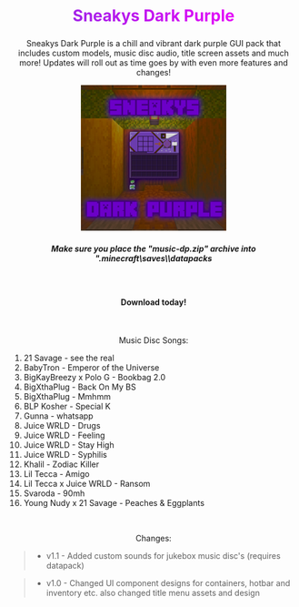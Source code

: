 <h2 align="center" style="font-size: 2em;
    text-align: center;
    background: linear-gradient(to right, #8A2BE2, #FF00FF);
    -webkit-background-clip: text;
    background-clip: text;
    -webkit-text-fill-color: transparent;
    text-fill-color: transparent;">Sneakys Dark Purple</h2>

<p align=center>Sneakys Dark Purple is a chill and vibrant dark purple GUI pack that includes custom models, music disc audio, title screen assets and much more! Updates will roll out as time goes by with even more features and changes!
</p>

<p align=center><img src="./pack.png" width=256></img></p>

<h5 align=center><b>Make sure you place the "music-dp.zip" archive into ".minecraft\saves\<your_world>\datapacks</b></h5>

<br>

<h4 align=center><b>Download today!</b></h4>

<br>

<p align=center>Music Disc Songs:</p>


1. 21 Savage - see the real
2. BabyTron - Emperor of the Universe
3. BigKayBreezy x Polo G - Bookbag 2.0
4. BigXthaPlug - Back On My BS
5. BigXthaPlug - Mmhmm
6. BLP Kosher - Special K
7. Gunna - whatsapp
8. Juice WRLD - Drugs
9. Juice WRLD - Feeling
10. Juice WRLD - Stay High
11. Juice WRLD - Syphilis
12. Khalil - Zodiac Killer
13. Lil Tecca - Amigo
14. Lil Tecca x Juice WRLD - Ransom
15. Svaroda - 90mh
16. Young Nudy x 21 Savage - Peaches & Eggplants

<br>

<p align=center>Changes:</p>

> - v1.1 - Added custom sounds for jukebox music disc's (requires datapack)

> - v1.0 - Changed UI component designs for containers, hotbar and inventory etc. also changed title menu assets and design